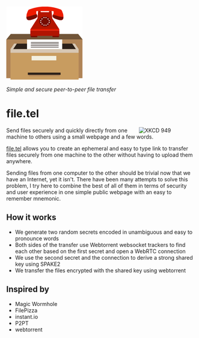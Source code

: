 ![](https://raw.githubusercontent.com/IGI-111/filetel/master/static/logo.png)

*Simple and secure peer-to-peer file transfer*
# file.tel

<a href="https://xkcd.com/949/"><img src="http://imgs.xkcd.com/comics/file_transfer.png" alt="XKCD 949" width="30%" align="right" /></a>

Send files securely and quickly directly from one machine to others using a small webpage and a few words.

[file.tel](file.tel) allows you to create an ephemeral and easy to type link to transfer files securely from one machine to the other without having to upload them anywhere.



Sending files from one computer to the other should be trivial now that we have an Internet, yet it isn't.
There have been many attempts to solve this problem, I try here to combine the best of all of them
in terms of security and user experience in one simple public webpage with an easy to remember mnemonic.



## How it works

* We generate two random secrets encoded in unambiguous and easy to pronounce words
* Both sides of the transfer use Webtorrent websocket trackers to find each other based on the first secret and open a WebRTC connection
* We use the second secret and the connection to derive a strong shared key using SPAKE2
* We transfer the files encrypted with the shared key using webtorrent

## Inspired by

* Magic Wormhole
* FilePizza
* instant.io
* P2PT
* webtorrent
